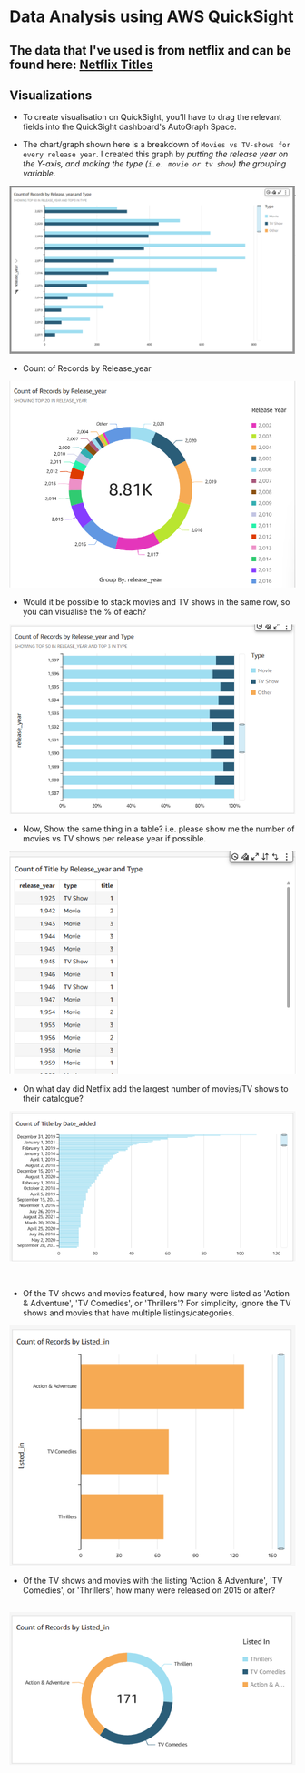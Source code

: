 # Data Analysis using AWS QuickSight
The data that I've used is from netflix and can be found here:
[Netflix Titles](netflix_titles.csv)
---

## Visualizations
- To create visualisation on QuickSight, you’ll have to drag the relevant fields into the QuickSight dashboard's AutoGraph Space.

- The chart/graph shown here is a breakdown of `Movies vs TV-shows for every release year`. 
I created this graph by *putting the release year on the Y-axis, and making the type (`i.e. movie or tv show`) the grouping variable*.

![alt text](images/image.png)

- Count of Records by Release_year

![alt text](images/image-1.png)

- Would it be possible to stack movies and TV shows in the same row, so you can visualise the % of each?

![alt text](images/image-2.png)

- Now, Show the same thing in a table? i.e. please show me the number of movies vs TV shows per release year if possible.

![alt text](images/image-3.png)

- On what day did Netflix add the largest number of movies/TV shows to their catalogue?

![alt text](images/image-4.png)

‍
- Of the TV shows and movies featured, how many were listed as 'Action & Adventure', 'TV Comedies', or 'Thrillers'? For simplicity, ignore the TV shows and movies that have multiple listings/categories. 

![alt text](images/image-5.png)


- Of the TV shows and movies with the listing 'Action & Adventure', 'TV Comedies', or 'Thrillers', how many were released on 2015 or after?

![alt text](images/image-6.png)
---